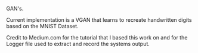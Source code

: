 GAN's.

Current implementation is a VGAN that learns to recreate handwritten digits based on the MNIST Dataset.

Credit to Medium.com for the tutorial that I based this work on and for the Logger file used to extract and record the systems
output.

